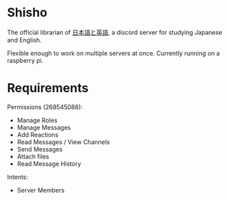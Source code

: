 # Shisho
The official librarian of [日本語と英語](https://discord.gg/ZMz9eyTcdD), a discord server for studying Japanese and English.

Flexible enough to work on multiple servers at once. Currently running on a raspberry pi.

# Requirements
Permissions (268545088):
- Manage Roles
- Manage Messages
- Add Reactions
- Read Messages / View Channels
- Send Messages
- Attach files
- Read Message History

Intents:
- Server Members
